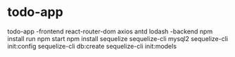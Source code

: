 # todo-app
todo-app
-frontend
react-router-dom
axios
antd
lodash
-backend
npm install
run npm start
npm install sequelize sequelize-cli mysql2
sequelize-cli init:config
sequelize-cli db:create
sequelize-cli init:models

